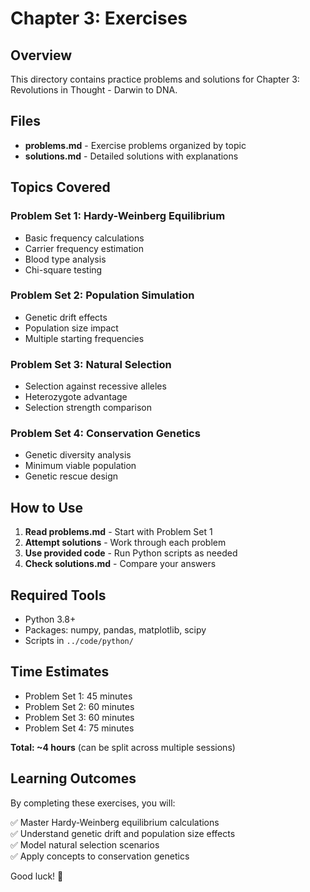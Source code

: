 # Chapter 3: Exercises

## Overview

This directory contains practice problems and solutions for Chapter 3: Revolutions in Thought - Darwin to DNA.

## Files

- **problems.md** - Exercise problems organized by topic
- **solutions.md** - Detailed solutions with explanations

## Topics Covered

### Problem Set 1: Hardy-Weinberg Equilibrium
- Basic frequency calculations
- Carrier frequency estimation
- Blood type analysis
- Chi-square testing

### Problem Set 2: Population Simulation
- Genetic drift effects
- Population size impact
- Multiple starting frequencies

### Problem Set 3: Natural Selection
- Selection against recessive alleles
- Heterozygote advantage
- Selection strength comparison

### Problem Set 4: Conservation Genetics
- Genetic diversity analysis
- Minimum viable population
- Genetic rescue design

## How to Use

1. **Read problems.md** - Start with Problem Set 1
2. **Attempt solutions** - Work through each problem
3. **Use provided code** - Run Python scripts as needed
4. **Check solutions.md** - Compare your answers

## Required Tools

- Python 3.8+
- Packages: numpy, pandas, matplotlib, scipy
- Scripts in `../code/python/`

## Time Estimates

- Problem Set 1: 45 minutes
- Problem Set 2: 60 minutes
- Problem Set 3: 60 minutes
- Problem Set 4: 75 minutes

**Total: ~4 hours** (can be split across multiple sessions)

## Learning Outcomes

By completing these exercises, you will:

✅ Master Hardy-Weinberg equilibrium calculations  
✅ Understand genetic drift and population size effects  
✅ Model natural selection scenarios  
✅ Apply concepts to conservation genetics  

Good luck! 🧬
